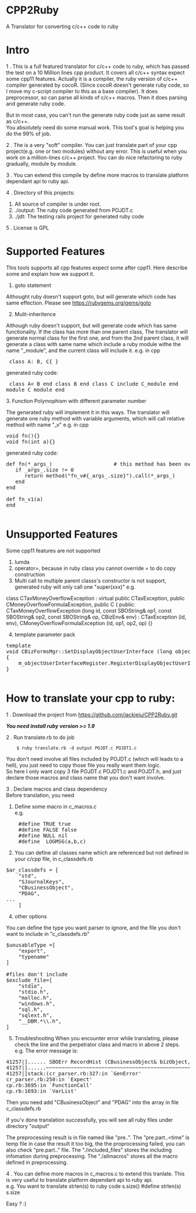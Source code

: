 # CPP2Ruby
A Translator for converting c/c++  code to ruby

Intro
=====
1 . This is a full featured translator for c/c++ code to ruby, which has passed the test on a 10 Million lines cpp product.
It covers all c/c++ syntax expect some cpp11 features.
Actually it is a compiler, the ruby version of c/c++ compiler generated by cocoR. (Since cocoR doesn't generate ruby code, so I move my c-script compiler to this as a base compiler). It does preprocessor, so can parse all kinds of c/c++ macros. 
Then it does parsing and generate ruby code.  

But in most case, you can't run the generate ruby code just as same result as c/c++.  
You absolutely need do some manual work. This tool's goal is helping you do the 99% of job.  

2 . The is a very "soft" compiler. You can just translate part of your cpp project(e.g. one or two modules) without any error. This is useful when you work on a million-lines c/c++ project. You can do nice refactoring to ruby gradually,  module by module.

3 . You can extend this compile by define more macros to translate platform dependant api to ruby api.

4 . Directory of this projects:<br>
 1) All source of compiler is under root.<br> 
 2) ./output: The ruby code generated from POJDT.c<br>
 3) ./jdt: The testing rails project for generated ruby code<br>

5 . License is GPL

Supported Features
===
This tools supports all cpp features expect some after cpp11.
Here describe some and explain how we support it.
1. goto statement

Althought ruby doesn't support goto, but will generate which code has same effection.
Please see https://rubygems.org/gems/goto

2. Mulit-inheritence

Although ruby doesn't support, but will generate code which has same functionality.
If the class has more than one parent class, The translator will generate normal class for the first one, 
and from the 2nd parent class, it will generate a class with same name which include a ruby module withe the name "<name>_module", and the current class will include it.
	e.g. in cpp
	<pre>
	class A: B, C{
	}
	</pre>
	generated ruby code:
	<pre>
	class A< B
	end
	class B
	end
	class C
	include C_module
	end
	module C_module
	end
	</pre>
3. Function Polymophism with different parameter number

The generated ruby will implement it in this ways.
The translator will generate one ruby method with variable arguments, which will call relative method with name "<functionname>_v<number of parameter>"
e.g. in cpp
<pre>
void fn(){}
void fn(int a){}
</pre>
generated ruby code:
<pre>
def fn(*_args_)                    # this method has been overriden with different number of parameters
   if _args_.size != 0
      return method("fn_v#{_args_.size}").call(*_args_)
   end
end

def fn_v1(a)
end

</pre>
Unsupported Features
===
Some cpp11 features are not supported

1. lumda
2. operator=, because in ruby class you cannot override = to do copy construction
3. Multi call to multiple parent classs's constructor is not support, generated ruby will only call one "super(xxx)"
e.g.
</pre>
class CTaxMoneyOverflowException : virtual public CTaxException, public CMoneyOverflowFormulaException, public C
{
public:
	CTaxMoneyOverflowException (long id, const SBOString& op1, const SBOString& op2, const SBOString& op, CBizEnv& env)
	: CTaxException (id, env), CMoneyOverflowFormulaException (id, op1, op2, op) {}

</pre>

4. template parameter pack 

<pre>
template <typename T, typename ...Args>
void CBizFormsMgr::SetDisplayObjectUserInterface (long objectType, Args&&... args)
{
	m_objectUserInterfaceRegister.RegisterDisplayObjectUserInterface (SBOString (objectType), std::make_unique<T> (std::forward<Args> (args)...), false);
}
	</pre>
How to translate your cpp to ruby:
===
1 . Download the project from https://github.com/jackieju/CPP2Ruby.git  

***You need install ruby version >= 1.9***

2 . Run translate.rb to do job  

        $ ruby translate.rb -d output POJDT.c POJDT1.c  

You don't need involve all files included by POJDT.c (which will leads to a hell), you just need to copy those file you really want them logic.<br>
So here I only want copy 3 file POJDT.c POJDT1.c and POJDT.h, and just declare those macros and class name that you don't want involve.<br>

3 . Declare macros and class dependency<br>
Before translation, you need <br>
1) Define some macro in c_macros.c<br>
e.g.
<pre>
	#define TRUE true
	#define FALSE false
	#define NULL nil
	#define _LOGMSG(a,b,c)
</pre>
2) You can define all classes name which are referenced but not defined in your c/cpp file, in c_classdefs.rb<br>
<pre>
$ar_classdefs = [
    "std",
    "SJournalKeys",
    "CBusinessObject",
    "PDAG",
...
    ]
</pre>
4. other options

You can define the type you want parser to ignore, and the file you don't want to include in "c_classdefs.rb"
<pre>
$unusableType =[
    "export",
    "typename"
]

#files don't include
$exclude_file=[
    "stdio",
    "stdio.h",
    "malloc.h",
    "windows.h",
    "sql.h",
    "sqlext.h",
    "__DBM.*\\.h",
]
</pre>
5. Troubleshooting
When you encounter error while translating, please check the line and the perpetrator class and macro in above 2 steps.  
e.g. The error message is:
<pre>
41257|]...... SBOErr RecordHist (CBusinessObject& bizObject, PDAG dag);......
41257|]......~~~~~~~~~~~~~~~~~~~~~~~~~~~~~~~~~~~~~~~~~~~~~~~~~~~~~^~~~~......
41257|]stack:(cr_parser.rb:327:in `GenError'
cr_parser.rb:250:in `Expect'
cp.rb:3695:in `FunctionCall'
cp.rb:1693:in `VarList'
</pre>
Then you need add "CBusinessObject" and "PDAG" into the array in file c_classdefs.rb
	
If you'v done translation successfully, you will see all ruby files under directory "output"

The preprocessing result is in file named like "pre.<your c file name>.<timestamp>".
The "pre.part.<c file name>.<time" is temp file in case the result it too big, the the proprocessing failed, you can also check "pre.part.." file.
The "./included_files" stores the including infomation during preprocessing.
The "./allmacros" stores all the macro defined in preprocessing.

4 . You can define more macros in c_macros.c to extend this tranlate. 
This is very useful to translate platform dependant api to ruby api.  
e.g. You want to translate strlen(s) to ruby code s.size()
		#define strlen(s) s.size

Easy ? :)

